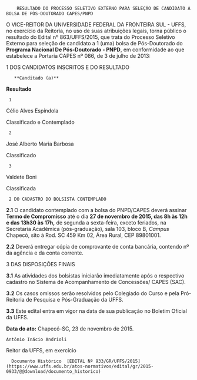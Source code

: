         RESULTADO DO PROCESSO SELETIVO EXTERNO PARA SELEÇÃO DE CANDIDATO À BOLSA DE PÓS-DOUTORADO CAPES/PNPD  

O VICE-REITOR DA UNIVERSIDADE FEDERAL DA FRONTEIRA SUL - UFFS, no exercício da Reitoria, no uso de suas atribuições legais, torna público o resultado do Edital nº 863/UFFS/2015, que trata do Processo Seletivo Externo para seleção de candidato a 1 (uma) bolsa de Pós-Doutorado do **Programa Nacional De Pós-Doutorado - PNPD**, em conformidade ao que estabelece a Portaria CAPES nº 086, de 3 de julho de 2013:

 1 DOS CANDIDATOS INSCRITOS E DO RESULTADO

       **Canditado (a)**

   **Resultado**

     1

   Célio Alves Espíndola

   Classificado e Contemplado

     2

   José Alberto Maria Barbosa

   Classificado

     3

   Valdete Boni

   Classificada

     2 DO CADASTRO DO BOLSISTA CONTEMPLADO

 **2.1** O candidato contemplado com a bolsa do PNPD/CAPES deverá assinar **Termo de Compromisso** até o dia **27 de novembro de 2015, das 8h às 12h e das 13h30 às 17h,** de segunda a sexta-feira, exceto feriados, na Secretaria Acadêmica (pós-graduação), sala 103, bloco B, *Campus* Chapecó, sito à Rod. SC 459 Km 02, Área Rural, CEP 89801001.

 **2.2** Deverá entregar cópia de comprovante de conta bancária, contendo nº da agência e da conta corrente.

 3 DAS DISPOSIÇÕES FINAIS

 **3.1** As atividades dos bolsistas iniciarão imediatamente após o respectivo cadastro no Sistema de Acompanhamento de Concessões/ CAPES (SAC).

 **3.2** Os casos omissos serão resolvidos pelo Colegiado do Curso e pela Pró-Reitoria de Pesquisa e Pós-Graduação da UFFS.

 **3.3** Este edital entra em vigor na data de sua publicação no Boletim Oficial da UFFS.

  

   **Data do ato:** Chapecó-SC, 23 de novembro de 2015.   
 

    Antônio Inácio Andrioli   
 Reitor da UFFS, em exercício 

      Documento Histórico  [EDITAL Nº 933/GR/UFFS/2015](https://www.uffs.edu.br/atos-normativos/edital/gr/2015-0933/@@download/documento_historico)     
      